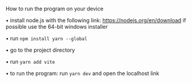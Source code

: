 How to run the program on your device

• install node.js with the following 
  link: https://nodejs.org/en/download
  if possible use the 64-bit windows installer
  
• run `npm install yarn --global`

• go to the project directory 

• run `yarn add vite`

• to run the program: 
  run `yarn dev` and open the localhost link
